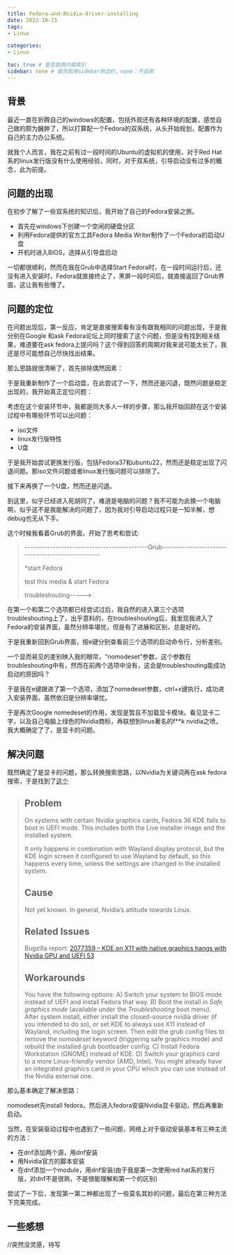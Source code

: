 ```yaml
---
title: Fedora-and-Nvidia-driver-installing
date: 2022-10-15
tags: 
- Linux

categories:
- Linux

toc: true # 是否启用内容索引
sidebar: none # 是否启用sidebar侧边栏，none：不启用
---
```




## 背景

最近一直在折腾自己的windows的配置，包括外观还有各种环境的配置，感觉自己做的颇为臃肿了，所以打算配一个Fedora的双系统，从头开始规划，配置作为自己的主力办公系统。

就我个人而言，我在之前有过一段时间的Ubuntu的虚拟机的使用，对于Red Hat系的linux发行版没有什么使用经验，同时，对于双系统，引导启动没有过多的概念，此为前提。

## 问题的出现

在初步了解了一些双系统的知识后，我开始了自己的Fedora安装之旅。

- 首先在windows下创建一个空闲的硬盘分区
- 利用Fedora提供的官方工具Fedora Media Writer制作了一个Fedora的启动U盘
- 开机时进入BIOS，选择从引导盘启动

一切都很顺利，然而在我在Grub中选择Start Fedora时，在一段时间运行后，还没有进入安装时，Fedora就直接终止了，黑屏一段时间后，就直接返回了Grub界面，这让我有些懵了。

## 问题的定位

在问题出现后，第一反应，肯定是直接搜索看有没有跟我相同的问题出现，于是我分别在Google 和ask Fedora论坛上同时搜索了这个问题，但是没有找到相关结果，难道要在ask fedora上提问吗？这个得到回答的周期对我来说可能太长了，我还是尽可能想自己尽快找出结果。

那么思路就很清晰了，首先排除偶然因素：

于是我重新制作了一个启动盘，在此尝试了一下，然而还是闪退，既然问题是稳定出现的，我开始真正定位问题：

考虑在这个安装环节中，我都是同大多人一样的步骤，那么我开始回顾在这个安装过程中有哪些环节可以出问题：

- iso文件
- linux发行版特性
- U盘

于是我开始尝试更换发行版，包括Fedora37和ubuntu22，然而还是稳定出现了闪退问题。那iso文件问题或者linux发行版问题可以排除了。

接下来再换了一个U盘，然而还是闪退。

到这里，似乎已经进入死胡同了，难道是电脑的问题？我不可能为此换一个电脑啊，似乎这不是我能解决的问题了，因为我对引导启动过程只是一知半解，想debug也无从下手。

这个时候我看着Grub的界面，开始了思考和尝试:

> --------------------------------------------Grub--------------------------------------------------
>
> *start Fedora
>
> test this media & start Fedora
>
> troubleshouting----->

在第一个和第二个选项都已经尝试过后，我自然的进入第三个选项troubleshouting上了，出乎意料的，在troubleshouting后，我发现我进入了Fedora的安装界面，虽然分辨率堪忧，但是有了进展和区别，总是好的。

于是我重新回到Grub界面，按e键分别查看前三个选项的启动命令行，分析差别。

一个显而易见的差别映入我的眼帘，“nomodeset”参数，这个参数在troubleshouting中有，然而在前两个选项中没有，这会是troubleshouting能成功启动的原因吗？

于是我在e键跟进了第一个选项，添加了nomedeset参数，ctrl+x键执行，成功进入安装界面，虽然依旧是分辨率堪忧。

于是再次Google nomedeset的作用，发现是暂且不加载显卡模块。看见显卡二字，以及自己电脑上绿色的Nvidia商标，再联想到linus著名的f**k nvidia之喷，我大概确定了了，是显卡的问题。





## 解决问题

既然确定了是显卡的问题，那么转换搜索思路，以Nvidia为关键词再在ask fedora搜索，于是找到了[这个](https://ask.fedoraproject.org/t/kde-fails-to-boot-on-certain-nvidia-graphics-cards-in-uefi-mode/22065)

>## Problem
>
>On systems with certain Nvidia graphics cards, Fedora 36 KDE fails to boot in UEFI mode. This includes both the Live installer image and the installed system.
>
>It only happens in combination with Wayland display protocol, but the KDE login screen it configured to use Wayland by default, so this happens every time, unless the settings are changed in the installed system.
>
>## Cause
>
>Not yet known. In general, Nvidia’s attitude towards Linux.
>
>## Related Issues
>
>Bugzilla report: [2077359 – KDE on X11 with native graphics hangs with Nvidia GPU and UEFI 53](https://bugzilla.redhat.com/show_bug.cgi?id=2077359)
>
>## Workarounds
>
>You have the following options:
>A) Switch your system to BIOS mode instead of UEFI and install Fedora that way.
>B) Boot the install in *Safe graphics mode* (available under the *Troubleshooting* boot menu). After system install, either install the closed-source nvidia driver (if you intended to do so), or set KDE to always use X11 instead of Wayland, including the login screen. Then edit the grub config files to remove the *nomodeset* keyword (triggering safe graphics mode) and rebuild the installed grub bootloader config.
>C) Install Fedora Workstation (GNOME) instead of KDE.
>D) Switch your graphics card to a more Linux-friendly vendor (AMD, Intel). You might already have an integrated graphics card in your CPU which you can use instead of the Nvidia external one.

那么基本确定了解决思路：

nomodeset先install fedora，然后进入fedora安装Nvidia显卡驱动，然后再重新启动。

当然，在安装驱动过程中也遇到了一些问题，网络上对于驱动安装基本有三种主流的方法：

- 在dnf添加两个源，用dnf安装
- 用Nvidia官方的脚本安装
- 在dnf添加一个module，用dnf安装(由于我是第一次使用red hat系的发行版，对dnf不是很熟，不是很能理解和第一个的区别)



尝试了一下后，发现第一第二种都出现了一些莫名其妙的问题，最后在第三种方法下完美完成。

## 一些感想

//突然没灵感，待写